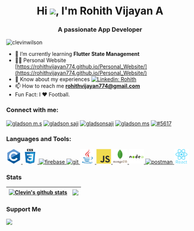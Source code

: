 <h1 align="center">Hi <img src="https://raw.githubusercontent.com/MartinHeinz/MartinHeinz/master/wave.gif" width="30px">, I'm Rohith Vijayan A</h1>
<h3 align="center">A passionate App Developer </h3>

<p align="left"> <img src="https://komarev.com/ghpvc/?username=clevinwilson&label=Profile%20views&color=0e75b6&style=flat" alt="clevinwilson" /> </p>

- 🌱 I’m currently learning **Flutter State Management**
- 👨‍💻 Personal Website [https://rohithvijayan774.github.io/Personal_Website/](https://rohithvijayan774.github.io/Personal_Website/)
 - 📄 Know about my experiences [![Linkedin: Rohith](https://img.shields.io/badge/-RohithVijayan-blue?style=flat-square&logo=Linkedin&logoColor=white&link=https://www.linkedin.com/in/imthepk/)](https://www.linkedin.com/in/rohith-vijayan-a-a724311a2/)
- 📫 How to reach me **rohithvijayan774@gmail.com**
- Fun Fact: I ❤️ Football.



<h3 align="left">Connect with me:</h3>
<p align="left">
<a href="https://www.linkedin.com/in/clevin-m-wilson-9800b51a9" target="blank"><img align="center" src="https://raw.githubusercontent.com/rahuldkjain/github-profile-readme-generator/master/src/images/icons/Social/linked-in-alt.svg" alt="gladson m.s" height="30" width="40" /></a>
<a href="https://www.facebook.com/clevin.wilson/" target="blank"><img align="center" src="https://raw.githubusercontent.com/rahuldkjain/github-profile-readme-generator/master/src/images/icons/Social/facebook.svg" alt="gladson saji" height="30" width="40" /></a>
<a href="https://www.instagram.com/clevinmwilson/" target="blank"><img align="center" src="https://raw.githubusercontent.com/rahuldkjain/github-profile-readme-generator/master/src/images/icons/Social/instagram.svg" alt="gladsonsaji" height="30" width="40" /></a>
<a href="https://www.youtube.com/channel/UCTKrVbzpjlhHIUlbQiz-3cQ/featured" target="blank"><img align="center" src="https://raw.githubusercontent.com/rahuldkjain/github-profile-readme-generator/master/src/images/icons/Social/youtube.svg" alt="gladson ms" height="30" width="40" /></a>
<a href="" target="blank"><img align="center" src="https://raw.githubusercontent.com/rahuldkjain/github-profile-readme-generator/master/src/images/icons/Social/discord.svg" alt="#5617" height="30" width="40" /></a>
</p>

<h3 align="left">Languages and Tools:</h3>
<p align="left"> <a href="https://www.cprogramming.com/" target="_blank"> <img src="https://raw.githubusercontent.com/devicons/devicon/master/icons/c/c-original.svg" alt="c" width="40" height="40"/> </a> <a href="https://www.w3schools.com/css/" target="_blank"> <img src="https://raw.githubusercontent.com/devicons/devicon/master/icons/css3/css3-original-wordmark.svg" alt="css3" width="40" height="40"/> </a>  <a href="https://firebase.google.com/" target="_blank"> <img src="https://www.vectorlogo.zone/logos/firebase/firebase-icon.svg" alt="firebase" width="40" height="40"/> </a> <a href="https://git-scm.com/" target="_blank"> <img src="https://www.vectorlogo.zone/logos/git-scm/git-scm-icon.svg" alt="git" width="40" height="40"/> </a> <a href="https://www.java.com" target="_blank"> <img src="https://raw.githubusercontent.com/devicons/devicon/master/icons/java/java-original.svg" alt="java" width="40" height="40"/> </a> <a href="https://developer.mozilla.org/en-US/docs/Web/JavaScript" target="_blank"> <img src="https://raw.githubusercontent.com/devicons/devicon/master/icons/javascript/javascript-original.svg" alt="javascript" width="40" height="40"/> </a> <a href="https://www.mongodb.com/" target="_blank"> <img src="https://raw.githubusercontent.com/devicons/devicon/master/icons/mongodb/mongodb-original-wordmark.svg" alt="mongodb" width="40" height="40"/> </a> <a href="https://nodejs.org" target="_blank"> <img src="https://raw.githubusercontent.com/devicons/devicon/master/icons/nodejs/nodejs-original-wordmark.svg" alt="nodejs" width="40" height="40"/> </a> <a href="https://postman.com" target="_blank"> <img src="https://www.vectorlogo.zone/logos/getpostman/getpostman-icon.svg" alt="postman" width="40" height="40"/> </a> <a href="https://reactjs.org/" target="_blank"> <img src="https://raw.githubusercontent.com/devicons/devicon/master/icons/react/react-original-wordmark.svg" alt="react" width="40" height="40"/> </a> </p>







### Stats


| <a href="https://github.com/clevinwilson"><img align="center" src="https://github-readme-stats.vercel.app/api?username=clevinwilson&count_private=true&show_icons=true&theme=midnight-purple&hide_border=true"  alt="Clevin's github stats" /></a>|<a href="https://github.com/clevinwilson"><img align="center"  src="https://github-readme-stats.vercel.app/api/top-langs/?username=clevinwilson&layout=compact&theme=midnight-purple&hide_border=True" /></a> |
| ------------- | ------------- |



### Support Me

<a href="https://www.buymeacoffee.com/clevin"><img src="https://cdn.buymeacoffee.com/buttons/v2/default-yellow.png" width="200" /></a>

